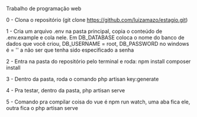 Trabalho de programação web

0 -  Clona o repositório (git clone https://github.com/luizamazo/estagio.git)

1 - Cria um arquivo .env na pasta principal, copia o conteúdo de .env.example e cola nele. Em DB_DATABASE coloca o nome do banco de dados que você criou, DB_USERNAME = root, DB_PASSWORD no windows é = '' a não ser que tenha sido especificado a senha

2 - Entra na pasta do repositório pelo terminal e roda: 
npm install
composer install

3 - Dentro da pasta, roda o comando php artisan key:generate

4 - Pra testar, dentro da pasta, php artisan serve

5 - Comando pra compilar coisa do vue é npm run watch, uma aba fica ele, outra fica o php artisan serve